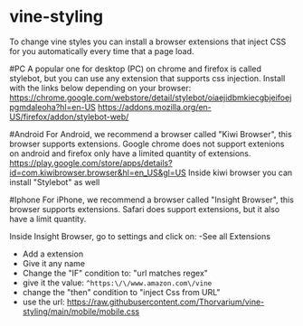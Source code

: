 # vine-styling

To change vine styles you can install a browser extensions that inject CSS for you automatically every time that a page load.

#PC
A popular one for desktop (PC) on chrome and firefox is called stylebot, but you can use any extension that supports css injection.
Install with the links below depending on your browser:
https://chrome.google.com/webstore/detail/stylebot/oiaejidbmkiecgbjeifoejpgmdaleoha?hl=en-US
https://addons.mozilla.org/en-US/firefox/addon/stylebot-web/

#Android
For Android, we recommend a browser called "Kiwi Browser", this browser supports extensions. 
Google chrome does not support extenions on android and firefox only have a limited quantity of extensions.
https://play.google.com/store/apps/details?id=com.kiwibrowser.browser&hl=en_US&gl=US
Inside kiwi browser you can install "Stylebot" as well

#Iphone
For iPhone, we recommend a browser called "Insight Browser", this browser supports extensions.
Safari does support extensions, but it also have a limit quantity.

Inside Insight Browser, go to settings and click on:
  -See all Extensions
  - Add a extension
  - Give it any name
  - Change the "IF" condition to: "url matches regex"
  - give it the value: ```^https:\/\/www.amazon.com\/vine```
  - change the "then" condition to "inject Css from URL"
  - use the url: https://raw.githubusercontent.com/Thorvarium/vine-styling/main/mobile/mobile.css

